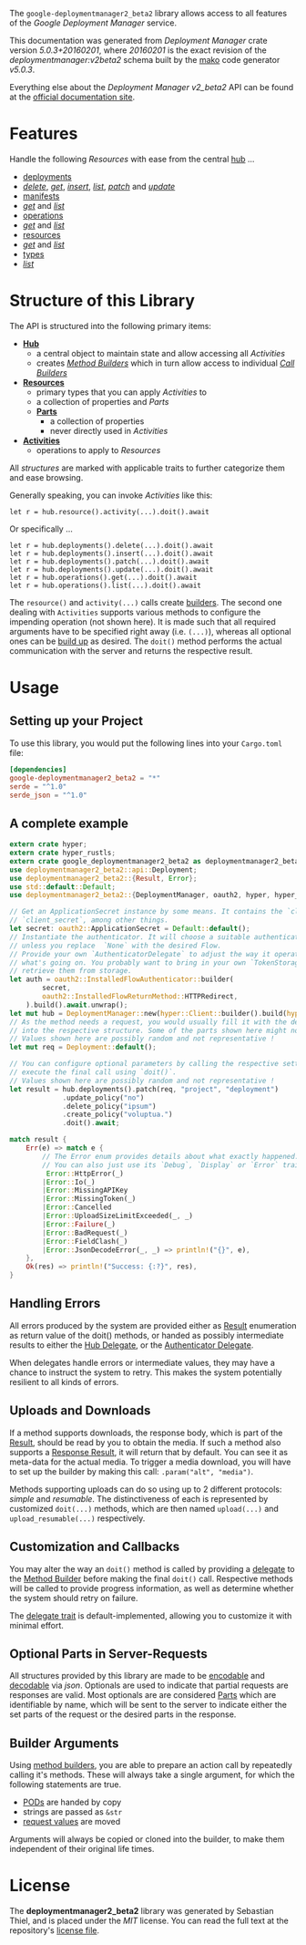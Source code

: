<!---
DO NOT EDIT !
This file was generated automatically from 'src/generator/templates/api/README.md.mako'
DO NOT EDIT !
-->
The `google-deploymentmanager2_beta2` library allows access to all features of the *Google Deployment Manager* service.

This documentation was generated from *Deployment Manager* crate version *5.0.3+20160201*, where *20160201* is the exact revision of the *deploymentmanager:v2beta2* schema built by the [mako](http://www.makotemplates.org/) code generator *v5.0.3*.

Everything else about the *Deployment Manager* *v2_beta2* API can be found at the
[official documentation site](https://developers.google.com/deployment-manager/).
# Features

Handle the following *Resources* with ease from the central [hub](https://docs.rs/google-deploymentmanager2_beta2/5.0.3+20160201/google_deploymentmanager2_beta2/DeploymentManager) ... 

* [deployments](https://docs.rs/google-deploymentmanager2_beta2/5.0.3+20160201/google_deploymentmanager2_beta2/api::Deployment)
 * [*delete*](https://docs.rs/google-deploymentmanager2_beta2/5.0.3+20160201/google_deploymentmanager2_beta2/api::DeploymentDeleteCall), [*get*](https://docs.rs/google-deploymentmanager2_beta2/5.0.3+20160201/google_deploymentmanager2_beta2/api::DeploymentGetCall), [*insert*](https://docs.rs/google-deploymentmanager2_beta2/5.0.3+20160201/google_deploymentmanager2_beta2/api::DeploymentInsertCall), [*list*](https://docs.rs/google-deploymentmanager2_beta2/5.0.3+20160201/google_deploymentmanager2_beta2/api::DeploymentListCall), [*patch*](https://docs.rs/google-deploymentmanager2_beta2/5.0.3+20160201/google_deploymentmanager2_beta2/api::DeploymentPatchCall) and [*update*](https://docs.rs/google-deploymentmanager2_beta2/5.0.3+20160201/google_deploymentmanager2_beta2/api::DeploymentUpdateCall)
* [manifests](https://docs.rs/google-deploymentmanager2_beta2/5.0.3+20160201/google_deploymentmanager2_beta2/api::Manifest)
 * [*get*](https://docs.rs/google-deploymentmanager2_beta2/5.0.3+20160201/google_deploymentmanager2_beta2/api::ManifestGetCall) and [*list*](https://docs.rs/google-deploymentmanager2_beta2/5.0.3+20160201/google_deploymentmanager2_beta2/api::ManifestListCall)
* [operations](https://docs.rs/google-deploymentmanager2_beta2/5.0.3+20160201/google_deploymentmanager2_beta2/api::Operation)
 * [*get*](https://docs.rs/google-deploymentmanager2_beta2/5.0.3+20160201/google_deploymentmanager2_beta2/api::OperationGetCall) and [*list*](https://docs.rs/google-deploymentmanager2_beta2/5.0.3+20160201/google_deploymentmanager2_beta2/api::OperationListCall)
* [resources](https://docs.rs/google-deploymentmanager2_beta2/5.0.3+20160201/google_deploymentmanager2_beta2/api::Resource)
 * [*get*](https://docs.rs/google-deploymentmanager2_beta2/5.0.3+20160201/google_deploymentmanager2_beta2/api::ResourceGetCall) and [*list*](https://docs.rs/google-deploymentmanager2_beta2/5.0.3+20160201/google_deploymentmanager2_beta2/api::ResourceListCall)
* [types](https://docs.rs/google-deploymentmanager2_beta2/5.0.3+20160201/google_deploymentmanager2_beta2/api::Type)
 * [*list*](https://docs.rs/google-deploymentmanager2_beta2/5.0.3+20160201/google_deploymentmanager2_beta2/api::TypeListCall)




# Structure of this Library

The API is structured into the following primary items:

* **[Hub](https://docs.rs/google-deploymentmanager2_beta2/5.0.3+20160201/google_deploymentmanager2_beta2/DeploymentManager)**
    * a central object to maintain state and allow accessing all *Activities*
    * creates [*Method Builders*](https://docs.rs/google-deploymentmanager2_beta2/5.0.3+20160201/google_deploymentmanager2_beta2/client::MethodsBuilder) which in turn
      allow access to individual [*Call Builders*](https://docs.rs/google-deploymentmanager2_beta2/5.0.3+20160201/google_deploymentmanager2_beta2/client::CallBuilder)
* **[Resources](https://docs.rs/google-deploymentmanager2_beta2/5.0.3+20160201/google_deploymentmanager2_beta2/client::Resource)**
    * primary types that you can apply *Activities* to
    * a collection of properties and *Parts*
    * **[Parts](https://docs.rs/google-deploymentmanager2_beta2/5.0.3+20160201/google_deploymentmanager2_beta2/client::Part)**
        * a collection of properties
        * never directly used in *Activities*
* **[Activities](https://docs.rs/google-deploymentmanager2_beta2/5.0.3+20160201/google_deploymentmanager2_beta2/client::CallBuilder)**
    * operations to apply to *Resources*

All *structures* are marked with applicable traits to further categorize them and ease browsing.

Generally speaking, you can invoke *Activities* like this:

```Rust,ignore
let r = hub.resource().activity(...).doit().await
```

Or specifically ...

```ignore
let r = hub.deployments().delete(...).doit().await
let r = hub.deployments().insert(...).doit().await
let r = hub.deployments().patch(...).doit().await
let r = hub.deployments().update(...).doit().await
let r = hub.operations().get(...).doit().await
let r = hub.operations().list(...).doit().await
```

The `resource()` and `activity(...)` calls create [builders][builder-pattern]. The second one dealing with `Activities` 
supports various methods to configure the impending operation (not shown here). It is made such that all required arguments have to be 
specified right away (i.e. `(...)`), whereas all optional ones can be [build up][builder-pattern] as desired.
The `doit()` method performs the actual communication with the server and returns the respective result.

# Usage

## Setting up your Project

To use this library, you would put the following lines into your `Cargo.toml` file:

```toml
[dependencies]
google-deploymentmanager2_beta2 = "*"
serde = "^1.0"
serde_json = "^1.0"
```

## A complete example

```Rust
extern crate hyper;
extern crate hyper_rustls;
extern crate google_deploymentmanager2_beta2 as deploymentmanager2_beta2;
use deploymentmanager2_beta2::api::Deployment;
use deploymentmanager2_beta2::{Result, Error};
use std::default::Default;
use deploymentmanager2_beta2::{DeploymentManager, oauth2, hyper, hyper_rustls, chrono, FieldMask};

// Get an ApplicationSecret instance by some means. It contains the `client_id` and 
// `client_secret`, among other things.
let secret: oauth2::ApplicationSecret = Default::default();
// Instantiate the authenticator. It will choose a suitable authentication flow for you, 
// unless you replace  `None` with the desired Flow.
// Provide your own `AuthenticatorDelegate` to adjust the way it operates and get feedback about 
// what's going on. You probably want to bring in your own `TokenStorage` to persist tokens and
// retrieve them from storage.
let auth = oauth2::InstalledFlowAuthenticator::builder(
        secret,
        oauth2::InstalledFlowReturnMethod::HTTPRedirect,
    ).build().await.unwrap();
let mut hub = DeploymentManager::new(hyper::Client::builder().build(hyper_rustls::HttpsConnectorBuilder::new().with_native_roots().https_or_http().enable_http1().build()), auth);
// As the method needs a request, you would usually fill it with the desired information
// into the respective structure. Some of the parts shown here might not be applicable !
// Values shown here are possibly random and not representative !
let mut req = Deployment::default();

// You can configure optional parameters by calling the respective setters at will, and
// execute the final call using `doit()`.
// Values shown here are possibly random and not representative !
let result = hub.deployments().patch(req, "project", "deployment")
             .update_policy("no")
             .delete_policy("ipsum")
             .create_policy("voluptua.")
             .doit().await;

match result {
    Err(e) => match e {
        // The Error enum provides details about what exactly happened.
        // You can also just use its `Debug`, `Display` or `Error` traits
         Error::HttpError(_)
        |Error::Io(_)
        |Error::MissingAPIKey
        |Error::MissingToken(_)
        |Error::Cancelled
        |Error::UploadSizeLimitExceeded(_, _)
        |Error::Failure(_)
        |Error::BadRequest(_)
        |Error::FieldClash(_)
        |Error::JsonDecodeError(_, _) => println!("{}", e),
    },
    Ok(res) => println!("Success: {:?}", res),
}

```
## Handling Errors

All errors produced by the system are provided either as [Result](https://docs.rs/google-deploymentmanager2_beta2/5.0.3+20160201/google_deploymentmanager2_beta2/client::Result) enumeration as return value of
the doit() methods, or handed as possibly intermediate results to either the 
[Hub Delegate](https://docs.rs/google-deploymentmanager2_beta2/5.0.3+20160201/google_deploymentmanager2_beta2/client::Delegate), or the [Authenticator Delegate](https://docs.rs/yup-oauth2/*/yup_oauth2/trait.AuthenticatorDelegate.html).

When delegates handle errors or intermediate values, they may have a chance to instruct the system to retry. This 
makes the system potentially resilient to all kinds of errors.

## Uploads and Downloads
If a method supports downloads, the response body, which is part of the [Result](https://docs.rs/google-deploymentmanager2_beta2/5.0.3+20160201/google_deploymentmanager2_beta2/client::Result), should be
read by you to obtain the media.
If such a method also supports a [Response Result](https://docs.rs/google-deploymentmanager2_beta2/5.0.3+20160201/google_deploymentmanager2_beta2/client::ResponseResult), it will return that by default.
You can see it as meta-data for the actual media. To trigger a media download, you will have to set up the builder by making
this call: `.param("alt", "media")`.

Methods supporting uploads can do so using up to 2 different protocols: 
*simple* and *resumable*. The distinctiveness of each is represented by customized 
`doit(...)` methods, which are then named `upload(...)` and `upload_resumable(...)` respectively.

## Customization and Callbacks

You may alter the way an `doit()` method is called by providing a [delegate](https://docs.rs/google-deploymentmanager2_beta2/5.0.3+20160201/google_deploymentmanager2_beta2/client::Delegate) to the 
[Method Builder](https://docs.rs/google-deploymentmanager2_beta2/5.0.3+20160201/google_deploymentmanager2_beta2/client::CallBuilder) before making the final `doit()` call. 
Respective methods will be called to provide progress information, as well as determine whether the system should 
retry on failure.

The [delegate trait](https://docs.rs/google-deploymentmanager2_beta2/5.0.3+20160201/google_deploymentmanager2_beta2/client::Delegate) is default-implemented, allowing you to customize it with minimal effort.

## Optional Parts in Server-Requests

All structures provided by this library are made to be [encodable](https://docs.rs/google-deploymentmanager2_beta2/5.0.3+20160201/google_deploymentmanager2_beta2/client::RequestValue) and 
[decodable](https://docs.rs/google-deploymentmanager2_beta2/5.0.3+20160201/google_deploymentmanager2_beta2/client::ResponseResult) via *json*. Optionals are used to indicate that partial requests are responses 
are valid.
Most optionals are are considered [Parts](https://docs.rs/google-deploymentmanager2_beta2/5.0.3+20160201/google_deploymentmanager2_beta2/client::Part) which are identifiable by name, which will be sent to 
the server to indicate either the set parts of the request or the desired parts in the response.

## Builder Arguments

Using [method builders](https://docs.rs/google-deploymentmanager2_beta2/5.0.3+20160201/google_deploymentmanager2_beta2/client::CallBuilder), you are able to prepare an action call by repeatedly calling it's methods.
These will always take a single argument, for which the following statements are true.

* [PODs][wiki-pod] are handed by copy
* strings are passed as `&str`
* [request values](https://docs.rs/google-deploymentmanager2_beta2/5.0.3+20160201/google_deploymentmanager2_beta2/client::RequestValue) are moved

Arguments will always be copied or cloned into the builder, to make them independent of their original life times.

[wiki-pod]: http://en.wikipedia.org/wiki/Plain_old_data_structure
[builder-pattern]: http://en.wikipedia.org/wiki/Builder_pattern
[google-go-api]: https://github.com/google/google-api-go-client

# License
The **deploymentmanager2_beta2** library was generated by Sebastian Thiel, and is placed 
under the *MIT* license.
You can read the full text at the repository's [license file][repo-license].

[repo-license]: https://github.com/Byron/google-apis-rsblob/main/LICENSE.md

